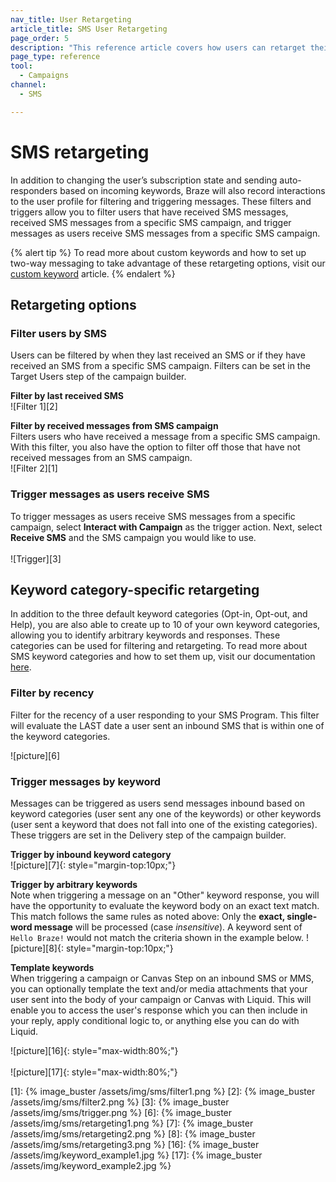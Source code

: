 ```yaml
---
nav_title: User Retargeting
article_title: SMS User Retargeting
page_order: 5
description: "This reference article covers how users can retarget their messages by users SMS interactions."
page_type: reference
tool:
  - Campaigns
channel:
  - SMS

---
```


# SMS retargeting

In addition to changing the user’s subscription state and sending auto-responders based on incoming keywords, Braze will also record interactions to the user profile for filtering and triggering messages. These filters and triggers allow you to filter users that have received SMS messages, received SMS messages from a specific SMS campaign, and trigger messages as users receive SMS messages from a specific SMS campaign. 

{% alert tip %}
To read more about custom keywords and how to set up two-way messaging to take advantage of these retargeting options, visit our [custom keyword]({{site.baseurl}}/user_guide/message_building_by_channel/sms/keywords/keyword_handling/) article.
{% endalert %}  

## Retargeting options

### Filter users by SMS

Users can be filtered by when they last received an SMS or if they have received an SMS from a specific SMS campaign. Filters can be set in the Target Users step of the campaign builder. 

__Filter by last received SMS__<br>
![Filter 1][2]

__Filter by received messages from SMS campaign__<br>
Filters users who have received a message from a specific SMS campaign. With this filter, you also have the option to filter off those that have not received messages from an SMS campaign. <br>
![Filter 2][1]

### Trigger messages as users receive SMS

To trigger messages as users receive SMS messages from a specific campaign, select __Interact with Campaign__ as the trigger action. Next, select __Receive SMS__ and the SMS campaign you would like to use. <br><br>
![Trigger][3]

## Keyword category-specific retargeting

In addition to the three default keyword categories (Opt-in, Opt-out, and Help), you are also able to create up to 10 of your own keyword categories, allowing you to identify arbitrary keywords and responses. These categories can be used for filtering and retargeting. To read more about SMS keyword categories and how to set them up, visit our documentation [here]({{site.baseurl}}/user_guide/message_building_by_channel/sms/campaign/retargeting/). 

### Filter by recency

Filter for the recency of a user responding to your SMS Program. This filter will evaluate the LAST date a user sent an inbound SMS that is within one of the keyword categories. 

![picture][6]

### Trigger messages by keyword

Messages can be triggered as users send messages inbound based on keyword categories (user sent any one of the keywords) or other keywords (user sent a keyword that does not fall into one of the existing categories). These triggers are set in the Delivery step of the campaign builder.

__Trigger by inbound keyword category__<br>
![picture][7]{: style="margin-top:10px;"}

__Trigger by arbitrary keywords__<br>
Note when triggering a message on an "Other" keyword response, you will have the opportunity to evaluate the keyword body on an exact text match. This match follows the same rules as noted above: Only the __exact, single-word message__ will be processed (case _insensitive_). A keyword sent of `Hello Braze!` would not match the criteria shown in the example below. 
![picture][8]{: style="margin-top:10px;"}

__Template keywords__<br>
When triggering a campaign or Canvas Step on an inbound SMS or MMS, you can optionally template the text and/or media attachments that your user sent into the body of your campaign or Canvas with Liquid. This will enable you to access the user's response which you can then include in your reply, apply conditional logic to, or anything else you can do with Liquid. 

![picture][16]{: style="max-width:80%;"}
<br><br>
![picture][17]{: style="max-width:80%;"}

[1]: {% image_buster /assets/img/sms/filter1.png %}
[2]: {% image_buster /assets/img/sms/filter2.png %}
[3]: {% image_buster /assets/img/sms/trigger.png %} 
[6]: {% image_buster /assets/img/sms/retargeting1.png %}
[7]: {% image_buster /assets/img/sms/retargeting2.png %}
[8]: {% image_buster /assets/img/sms/retargeting3.png %}
[16]: {% image_buster /assets/img/keyword_example1.jpg %}
[17]: {% image_buster /assets/img/keyword_example2.jpg %}
